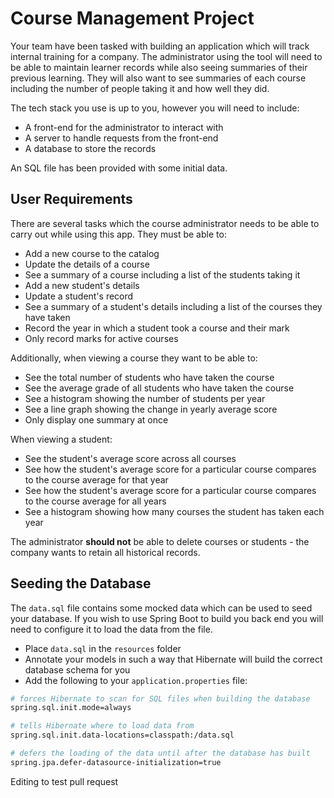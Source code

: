 # Course Management Project

Your team have been tasked with building an application which will track internal training for a company. The administrator using the tool will need to be able to maintain learner records while also seeing summaries of their previous learning. They will also want to see summaries of each course including the number of people taking it and how well they did.

The tech stack you use is up to you, however you will need to include:

- A front-end for the administrator to interact with
- A server to handle requests from the front-end
- A database to store the records

An SQL file has been provided with some initial data.


## User Requirements

There are several tasks which the course administrator needs to be able to carry out while using this app. They must be able to:

- Add a new course to the catalog
- Update the details of a course
- See a summary of a course including a list of the students taking it
- Add a new student's details
- Update a student's record
- See a summary of a student's details including a list of the courses they have taken
- Record the year in which a student took a course and their mark
- Only record marks for active courses

Additionally, when viewing a course they want to be able to:

- See the total number of students who have taken the course
- See the average grade of all students who have taken the course
- See a histogram showing the number of students per year
- See a line graph showing the change in yearly average score
- Only display one summary at once

When viewing a student:

- See the student's average score across all courses
- See how the student's average score for a particular course compares to the course average for that year
- See how the student's average score for a particular course compares to the course average for all years
- See a histogram showing how many courses the student has taken each year

The administrator **should not** be able to delete courses or students - the company wants to retain all historical records.

## Seeding the Database

The `data.sql` file contains some mocked data which can be used to seed your database. If you wish to use Spring Boot to build you back end you will need to configure it to load the data from the file. 

- Place `data.sql` in the `resources` folder
- Annotate your models in such a way that Hibernate will build the correct database schema for you
- Add the following to your `application.properties` file:

```sh
# forces Hibernate to scan for SQL files when building the database
spring.sql.init.mode=always

# tells Hibernate where to load data from
spring.sql.init.data-locations=classpath:/data.sql

# defers the loading of the data until after the database has built
spring.jpa.defer-datasource-initialization=true
``` 
Editing to test pull request